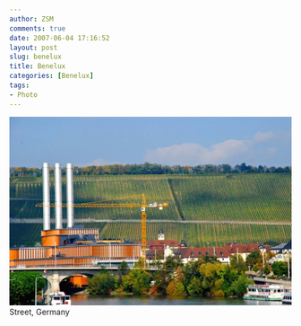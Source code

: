 ```yaml
---
author: ZSM
comments: true
date: 2007-06-04 17:16:52
layout: post
slug: benelux
title: Benelux
categories: [Benelux]
tags:
- Photo
---
```

![Benelux](/public/thumb/Benelux3.jpg)
Street, Germany
